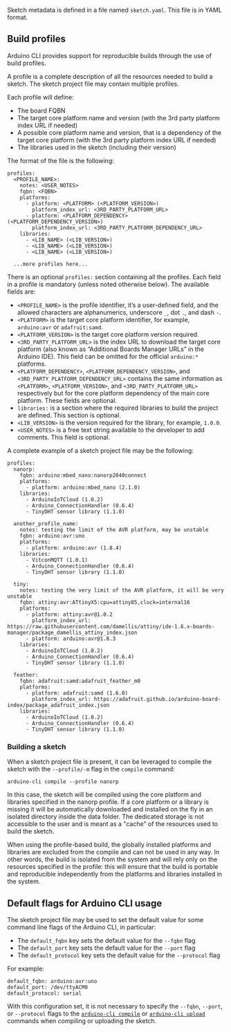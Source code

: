 Sketch metadata is defined in a file named `sketch.yaml`. This file is in YAML format.

## Build profiles

Arduino CLI provides support for reproducible builds through the use of build profiles.

A profile is a complete description of all the resources needed to build a sketch. The sketch project file may contain
multiple profiles.

Each profile will define:

- The board FQBN
- The target core platform name and version (with the 3rd party platform index URL if needed)
- A possible core platform name and version, that is a dependency of the target core platform (with the 3rd party
  platform index URL if needed)
- The libraries used in the sketch (including their version)

The format of the file is the following:

```
profiles:
  <PROFILE_NAME>:
    notes: <USER_NOTES>
    fqbn: <FQBN>
    platforms:
      - platform: <PLATFORM> (<PLATFORM_VERSION>)
        platform_index_url: <3RD_PARTY_PLATFORM_URL>
      - platform: <PLATFORM_DEPENDENCY> (<PLATFORM_DEPENDENCY_VERSION>)
        platform_index_url: <3RD_PARTY_PLATFORM_DEPENDENCY_URL>
    libraries:
      - <LIB_NAME> (<LIB_VERSION>)
      - <LIB_NAME> (<LIB_VERSION>)
      - <LIB_NAME> (<LIB_VERSION>)

  ...more profiles here...
```

There is an optional `profiles:` section containing all the profiles. Each field in a profile is mandatory (unless noted
otherwise below). The available fields are:

- `<PROFILE_NAME>` is the profile identifier, it’s a user-defined field, and the allowed characters are alphanumerics,
  underscore `_`, dot `.`, and dash `-`.
- `<PLATFORM>` is the target core platform identifier, for example, `arduino:avr` or `adafruit:samd`.
- `<PLATFORM_VERSION>` is the target core platform version required.
- `<3RD_PARTY_PLATFORM_URL>` is the index URL to download the target core platform (also known as “Additional Boards
  Manager URLs” in the Arduino IDE). This field can be omitted for the official `arduino:*` platforms.
- `<PLATFORM_DEPENDENCY>`, `<PLATFORM_DEPENDENCY_VERSION>`, and `<3RD_PARTY_PLATFORM_DEPENDENCY_URL>` contains the same
  information as `<PLATFORM>`, `<PLATFORM_VERSION>`, and `<3RD_PARTY_PLATFORM_URL>` respectively but for the core
  platform dependency of the main core platform. These fields are optional.
- `libraries:` is a section where the required libraries to build the project are defined. This section is optional.
- `<LIB_VERSION>` is the version required for the library, for example, `1.0.0`.
- `<USER_NOTES>` is a free text string available to the developer to add comments. This field is optional.

A complete example of a sketch project file may be the following:

```
profiles:
  nanorp:
    fqbn: arduino:mbed_nano:nanorp2040connect
    platforms:
      - platform: arduino:mbed_nano (2.1.0)
    libraries:
      - ArduinoIoTCloud (1.0.2)
      - Arduino_ConnectionHandler (0.6.4)
      - TinyDHT sensor library (1.1.0)

  another_profile_name:
    notes: testing the limit of the AVR platform, may be unstable
    fqbn: arduino:avr:uno
    platforms:
      - platform: arduino:avr (1.8.4)
    libraries:
      - VitconMQTT (1.0.1)
      - Arduino_ConnectionHandler (0.6.4)
      - TinyDHT sensor library (1.1.0)

  tiny:
    notes: testing the very limit of the AVR platform, it will be very unstable
    fqbn: attiny:avr:ATtinyX5:cpu=attiny85,clock=internal16
    platforms:
      - platform: attiny:avr@1.0.2
        platform_index_url: https://raw.githubusercontent.com/damellis/attiny/ide-1.6.x-boards-manager/package_damellis_attiny_index.json
      - platform: arduino:avr@1.8.3
    libraries:
      - ArduinoIoTCloud (1.0.2)
      - Arduino_ConnectionHandler (0.6.4)
      - TinyDHT sensor library (1.1.0)

  feather:
    fqbn: adafruit:samd:adafruit_feather_m0
    platforms:
      - platform: adafruit:samd (1.6.0)
        platform_index_url: https://adafruit.github.io/arduino-board-index/package_adafruit_index.json
    libraries:
      - ArduinoIoTCloud (1.0.2)
      - Arduino_ConnectionHandler (0.6.4)
      - TinyDHT sensor library (1.1.0)
```

### Building a sketch

When a sketch project file is present, it can be leveraged to compile the sketch with the `--profile/-m` flag in the
`compile` command:

```
arduino-cli compile --profile nanorp
```

In this case, the sketch will be compiled using the core platform and libraries specified in the nanorp profile. If a
core platform or a library is missing it will be automatically downloaded and installed on the fly in an isolated
directory inside the data folder. The dedicated storage is not accessible to the user and is meant as a "cache" of the
resources used to build the sketch.

When using the profile-based build, the globally installed platforms and libraries are excluded from the compile and can
not be used in any way. In other words, the build is isolated from the system and will rely only on the resources
specified in the profile: this will ensure that the build is portable and reproducible independently from the platforms
and libraries installed in the system.

## Default flags for Arduino CLI usage

The sketch project file may be used to set the default value for some command line flags of the Arduino CLI, in
particular:

- The `default_fqbn` key sets the default value for the `--fqbn` flag
- The `default_port` key sets the default value for the `--port` flag
- The `default_protocol` key sets the default value for the `--protocol` flag

For example:

```
default_fqbn: arduino:avr:uno
default_port: /dev/ttyACM0
default_protocol: serial
```

With this configuration set, it is not necessary to specify the `--fqbn`, `--port`, or `--protocol` flags to the
[`arduino-cli compile`](commands/arduino-cli_compile.md) or [`arduino-cli upload`](commands/arduino-cli_upload.md)
commands when compiling or uploading the sketch.
